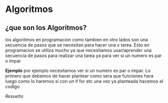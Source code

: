 # Algoritmos 

## ¿que son los Algoritmos?
los algoritmos en programacion como tambien en otro lados son una secuencia de pasos que se necesitan para hacer una
x tarea. Esto en programacion se utiliza mucho ya que necesitamos usar/aprender una secuencia de pasos para realizar una tarea
ya para ver si un numero es par o impar 

**Ejemplo**
por ejemplo necesitamos ver si un numero es par o impar.
Lo primero que debemos de hacer plantear como sera que funciones hara luego como lo haremos si con un if for etc 
una vez ya planteada hacemos el codigo 

*Resuelto*
